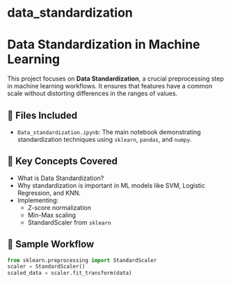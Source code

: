 # data_standardization
# Data Standardization in Machine Learning

This project focuses on **Data Standardization**, a crucial preprocessing step in machine learning workflows. It ensures that features have a common scale without distorting differences in the ranges of values.

## 📁 Files Included

- `Data_standardization.ipynb`: The main notebook demonstrating standardization techniques using `sklearn`, `pandas`, and `numpy`.

## 📌 Key Concepts Covered

- What is Data Standardization?
- Why standardization is important in ML models like SVM, Logistic Regression, and KNN.
- Implementing:
  - Z-score normalization
  - Min-Max scaling
  - StandardScaler from `sklearn`

## 🧪 Sample Workflow

```python
from sklearn.preprocessing import StandardScaler
scaler = StandardScaler()
scaled_data = scaler.fit_transform(data)

